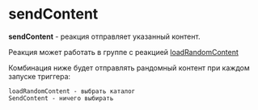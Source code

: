# sendContent

**sendContent** - реакция отправляет указанный контент.

Реакция может работать в группе с реакцией [loadRandomContent](/docs/admin/content/reaction/loadrandomcontent/)

Комбинация ниже будет отправлять рандомный контент при каждом запуске триггера:

```plain
loadRandomContent - выбрать каталог
SendContent - ничего выбирать
```





